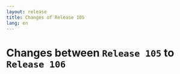 ```yaml
---
layout: release
title: Changes of Release 105
lang: en
---
```


# Changes between `Release 105` to `Release 106`

